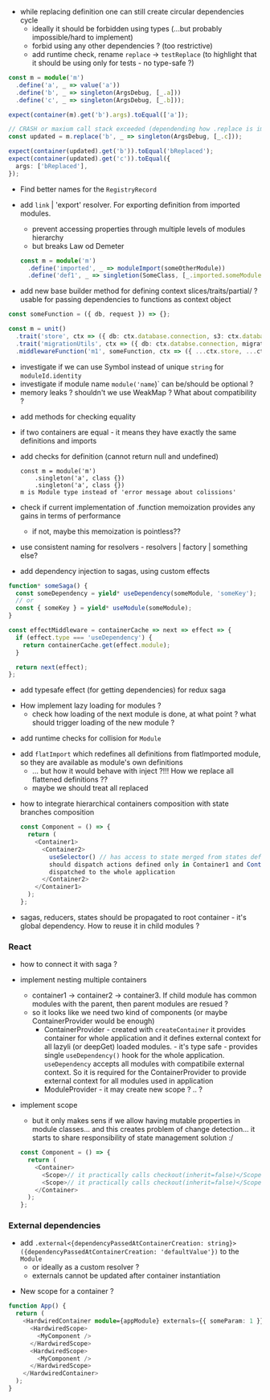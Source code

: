 - while replacing definition one can still create circular dependencies cycle
  - ideally it should be forbidden using types (...but probably impossible/hard to implement)
  - forbid using any other dependencies ? (too restrictive)
  - add runtime check, rename `replace` -> `testReplace` (to highlight that it should be using only for tests - no type-safe ?)

```typescript
const m = module('m')
  .define('a', _ => value('a'))
  .define('b', _ => singleton(ArgsDebug, [_.a]))
  .define('c', _ => singleton(ArgsDebug, [_.b]));

expect(container(m).get('b').args).toEqual(['a']);

// CRASH or maxium call stack exceeded (dependending how .replace is implemented on ImmutableSet)
const updated = m.replace('b', _ => singleton(ArgsDebug, [_.c]));

expect(container(updated).get('b')).toEqual('bReplaced');
expect(container(updated).get('c')).toEqual({
  args: ['bReplaced'],
});
```

- Find better names for the `RegistryRecord`

- add `link` | 'export' resolver. For exporting definition from imported modules.

  - prevent accessing properties through multiple levels of modules hierarchy
  - but breaks Law od Demeter

  ```typescript
  const m = module('m')
    .define('imported', _ => moduleImport(someOtherModule))
    .define('def1', _ => singletion(SomeClass, [_.imported.someModule.someDefinition])); // should throw compile error
  ```

- add new base builder method for defining context slices/traits/partial/ ? usable for passing dependencies to functions
  as context object

```typescript
const someFunction = ({ db, request }) => {};

const m = unit()
  .trait('store', ctx => ({ db: ctx.database.connection, s3: ctx.database.connection }))
  .trait('migrationUtils', ctx => ({ db: ctx.databse.connection, migrator: ctx.someOtherClass }))
  .middlewareFunction('m1', someFunction, ctx => ({ ...ctx.store, ...ctx.migrationUtils, request: ctx.request }));
```

- investigate if we can use Symbol instead of unique `string` for `moduleId.identity`
- investigate if module name `module('name`)` can be/should be optional ?
- memory leaks ? shouldn't we use WeakMap ? What about compatibility ?

* add methods for checking equality
* if two containers are equal - it means they have exactly the same definitions and imports
* add checks for definition (cannot return null and undefined)

  ```
  const m = module('m')
      .singleton('a', class {})
      .singleton('a', class {})
  m is Module type instead of 'error message about colissions'
  ```

* check if current implementation of .function memoization provides any gains in terms of performance

  - if not, maybe this memoization is pointless??

* use consistent naming for resolvers - resolvers | factory | something else?

* add dependency injection to sagas, using custom effects

```typescript
function* someSaga() {
  const someDependency = yield* useDependency(someModule, 'someKey');
  // or
  const { someKey } = yield* useModule(someModule);
}
```

```typescript
const effectMiddleware = containerCache => next => effect => {
  if (effect.type === 'useDependency') {
    return containerCache.get(effect.module);
  }

  return next(effect);
};
```

- add typesafe effect (for getting dependencies) for redux saga

* How implement lazy loading for modules ?
  - check how loading of the next module is done, at what point ? what should trigger loading of the new module ?

- add runtime checks for collision for `Module`

* add `flatImport` which redefines all definitions from flatImported module, so they are available as module's own definitions
  - ... but how it would behave with inject ?!!! How we replace all flattened definitions ??
  - maybe we should treat all replaced

- how to integrate hierarchical containers composition with state branches composition

  ```typescript jsx
  const Component = () => {
    return (
      <Container1>
        <Container2>
          useSelector() // has access to state merged from states defined in Container1 and in Container2 dispatch() //
          should dispatch actions defined only in Container1 and Container2 (to corresponding sagas) or should be
          dispatched to the whole application
        </Container2>
      </Container1>
    );
  };
  ```

- sagas, reducers, states should be propagated to root container - it's global dependency. How to reuse it in child modules ?

### React

- how to connect it with saga ?

- implement nesting multiple containers

  - container1 -> container2 -> container3. If child module has common modules with the parent, then parent modules are resued ?
  - so it looks like we need two kind of components (or maybe ContainerProvider would be enough)
    - ContainerProvider - created with `createContainer` it provides container for whole application and it defines
      external context for all lazyli (or deepGet) loaded modules. - it's type safe - provides single `useDependency()` hook for the whole application. `useDependency` accepts all modules
      with compatibile external context. So it is required for the ContainerProvider to provide external context
      for all modules used in application
    - ModuleProvider - it may create new scope ? .. ?

- implement scope

  - but it only makes sens if we allow having mutable properties in module classes... and this creates problem
    of change detection... it starts to share responsibility of state management solution :/

  ```typescript jsx
  const Component = () => {
    return (
      <Container>
        <Scope>// it practically calls checkout(inherit=false)</Scope>
        <Scope>// it practically calls checkout(inherit=false)</Scope>
      </Container>
    );
  };
  ```

### External dependencies

- add `.external<{dependencyPassedAtContainerCreation: string}>({dependencyPassedAtContainerCreation: 'defaultValue'})` to the `Module`
  - or ideally as a custom resolver ?
  - externals cannot be updated after container instantiation

* New scope for a container ?

```typescript jsx
function App() {
  return (
    <HardwiredContainer module={appModule} externals={{ someParam: 1 }}>
      <HardwiredScope>
        <MyComponent />
      </HardwiredScope>
      <HardwiredScope>
        <MyComponent />
      </HardwiredScope>
    </HardwiredContainer>
  );
}
```
